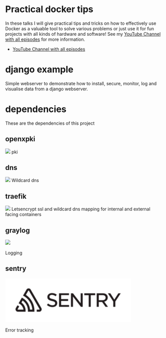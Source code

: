 # Practical docker tips
In these talks I will give practical tips and tricks on how to effectively use Docker as a valuable tool to solve various problems or just use it for fun projects with all kinds of hardware and software! See my [YouTube Channel with all episodes](https://www.youtube.com/channel/UCxp65f-xyu4z1PvmZBKqZGQ) for more information.
* [YouTube Channel with all episodes](https://www.youtube.com/channel/UCxp65f-xyu4z1PvmZBKqZGQ)

# django example
Simple webserver to demonstrate how to install, secure, monitor, log and visualise data from a django webserver.

# dependencies
These are the dependencies of this project 

## openxpki
<img src="https://upload.wikimedia.org/wikipedia/commons/7/7b/OpenXPKI_logo.png" width="400">
pki

## dns
<img src="https://aidanfinn.com/wp-content/uploads/2017/12/Azure-DNS.png" width="400">
Wildcard dns

## traefik
<img src="https://cdn-images-1.medium.com/max/1200/1*0Gu7W6KCr373QH4be5ShWQ.png" width="400">
Letsencrypt ssl and wildcard dns mapping for internal and external facing containers
 
## graylog 
<img src="https://s24255.pcdn.co/wp-content/uploads/2017/06/graylog.png" width="400">

Logging

## sentry
<img src="https://raw.githubusercontent.com/docker-library/docs/7d1c6fff37893bcefc186de7b978f5bdb2f801f6/sentry/logo.png" width="400">

Error tracking


